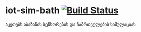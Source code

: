 # iot-sim-bath  [![Build Status](https://travis-ci.org/freeuni-sdp/iot-sim-bath.svg?branch=master)](https://travis-ci.org/freeuni-sdp/iot-sim-bath)
აკეთებს აბაზანის სენსორების და ჩამრთველების სიმულაციას

